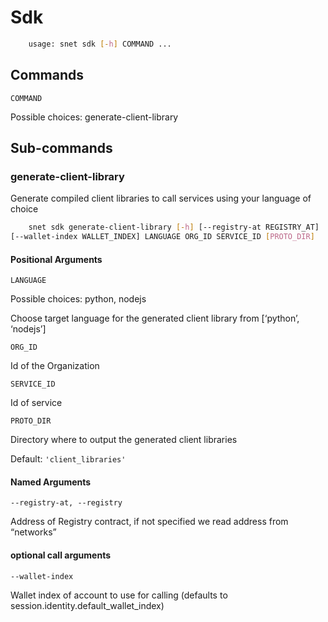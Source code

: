 # Sdk

```sh
	usage: snet sdk [-h] COMMAND ... 
```

## Commands

`COMMAND`

    

Possible choices: generate-client-library

## Sub-commands

### generate-client-library

Generate compiled client libraries to call services using your language of
choice

```sh
	snet sdk generate-client-library [-h] [--registry-at REGISTRY_AT]
[--wallet-index WALLET_INDEX] LANGUAGE ORG_ID SERVICE_ID [PROTO_DIR] 
```

#### Positional Arguments

`LANGUAGE`

    

Possible choices: python, nodejs

Choose target language for the generated client library from [‘python’,
‘nodejs’]

`ORG_ID`

    

Id of the Organization

`SERVICE_ID`

    

Id of service

`PROTO_DIR`

    

Directory where to output the generated client libraries

Default: `'client_libraries'`

#### Named Arguments

`--registry-at, --registry`

    

Address of Registry contract, if not specified we read address from “networks”

#### optional call arguments

`--wallet-index`

    

Wallet index of account to use for calling (defaults to
session.identity.default_wallet_index)


